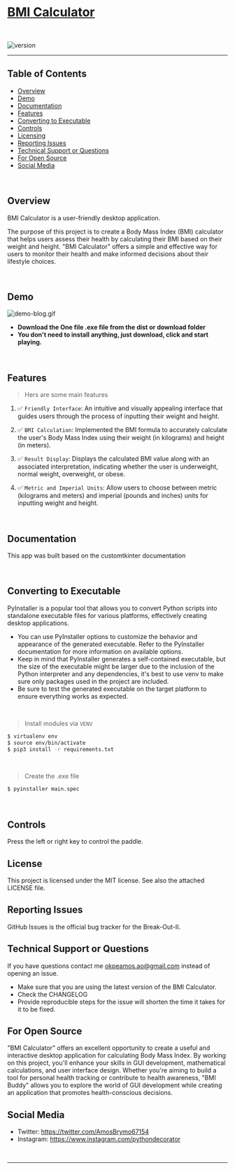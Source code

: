 # [BMI Calculator](https://github.com/PythonDecorator)

<br />

![version](https://img.shields.io/badge/version-1.0.0-blue.svg)

--- 

## Table of Contents

* [Overview](#overview)
* [Demo](#demo)
* [Documentation](#documentation)
* [Features](#features)
* [Converting to Executable](#converting-to-executable)
* [Controls](#Controls)
* [Licensing](#license)
* [Reporting Issues](#reporting-issues)
* [Technical Support or Questions](#technical-support-or-questions)
* [For Open Source](#For-open-source)
* [Social Media](#Social-media)

<br />

## Overview

BMI Calculator is a user-friendly desktop application.

The purpose of this project is to create a Body Mass Index (BMI) calculator that helps users assess their health by
calculating their BMI based on their weight and height. "BMI Calculator" offers a simple and effective way for users to
monitor their health and make informed decisions about their lifestyle choices.

<br />

## Demo

![demo-blog.gif](apps/static/assets/demo/demo-blog.gif)

- **Download the One file .exe file from the dist or download folder**
- **You don't need to install anything, just download, click and start playing.**

<br />

## Features

>  Hers are some main features

1. ✅ `Friendly Interface`: An intuitive and visually appealing interface that guides users through the process
   of inputting their weight and height.

2. ✅ `BMI Calculation`: Implemented the BMI formula to accurately calculate the user's Body Mass Index using their
   weight (in kilograms) and height (in meters).

3. ✅ `Result Display`: Displays the calculated BMI value along with an associated interpretation, indicating whether the
   user is underweight, normal weight, overweight, or obese.

4. ✅ `Metric and Imperial Units`: Allow users to choose between metric (kilograms and meters) and imperial (pounds and
   inches) units for inputting weight and height.

<br />

## Documentation

This app was built based on the customtkinter documentation

<br />

## Converting to Executable

PyInstaller is a popular tool that allows you to convert Python scripts into standalone executable files for various
platforms, effectively creating desktop applications.

- You can use PyInstaller options to customize the behavior and appearance of the generated executable. Refer to the
  PyInstaller documentation for more information on available options.
- Keep in mind that PyInstaller generates a self-contained executable, but the size of the executable might be larger
  due
  to the inclusion of the Python interpreter and any dependencies, it's best to use venv to make sure only packages used
  in the
  project are included.
- Be sure to test the generated executable on the
  target platform to ensure everything works as expected.

<br />

> Install modules via `VENV`

```bash
$ virtualenv env
$ source env/bin/activate
$ pip3 install -r requirements.txt
```

<br />

> Create the .exe file

```bash
$ pyinstaller main.spec 
```

<br />

## Controls

Press the left or right key to control the paddle.

## License

This project is licensed under the MIT license. See also the attached LICENSE file.

## Reporting Issues

GitHub Issues is the official bug tracker for the Break-Out-II.

## Technical Support or Questions

If you have questions contact me [okpeamos.ao@gmail.com]() instead of opening an issue.

- Make sure that you are using the latest version of the BMI Calculator. 
- Check the CHANGELOG
- Provide reproducible steps for the issue will shorten the time it takes for it to be fixed.

## For Open Source

"BMI Calculator" offers an excellent opportunity to create a useful and interactive desktop application for calculating
Body Mass Index. By working on this project, you'll enhance your skills in GUI development, mathematical calculations,
and user interface design. Whether you're aiming to build a tool for personal health tracking or contribute to health
awareness, "BMI Buddy" allows you to explore the world of GUI development while creating an application that promotes
health-conscious decisions.

## Social Media

- Twitter: <https://twitter.com/AmosBrymo67154>
- Instagram: <https://www.instagram.com/pythondecorator>

<br />

---

